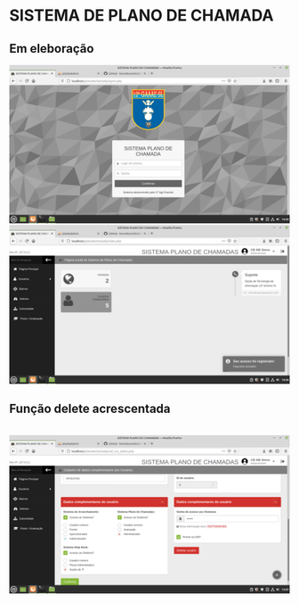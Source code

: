 # SISTEMA DE PLANO DE CHAMADA

## Em eleboração

<img src="https://github.com/KevinStoneTech/KevinStoneTech/blob/master/images/planodechamada1.png" width="830">
<br>
<img src="https://github.com/KevinStoneTech/KevinStoneTech/blob/master/images/planodechamada2.png" width="830">

## Função delete acrescentada
<br>
<img src="https://github.com/KevinStoneTech/KevinStoneTech/blob/master/images/planodechamada3.png" width="830">
